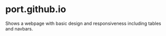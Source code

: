 # port.github.io
Shows a webpage with basic design and responsiveness including tables and navbars.
